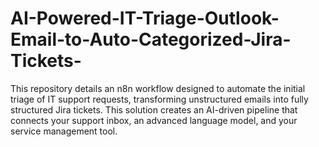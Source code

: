# AI-Powered-IT-Triage-Outlook-Email-to-Auto-Categorized-Jira-Tickets-
This repository details an n8n workflow designed to automate the initial triage of IT support requests, transforming unstructured emails into fully structured Jira tickets. This solution creates an AI-driven pipeline that connects your support inbox, an advanced language model, and your service management tool.
